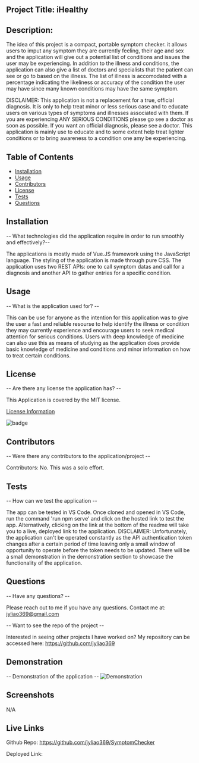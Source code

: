 ## Project Title: iHealthy

## Description:

The idea of this project is a compact, portable symptom checker. it allows users to imput any symptom they are currently feeling, their age and sex and the application will give out a potential list of conditions and issues the user may be experiencing. In addition to the illness and conditions, the application can also give a list of doctors and specialists that the patient can see or go to based on the illness. The list of illness is accomodated with a percentage indicating the likeliness or accuracy of the condition the user may have since many known conditions may have the same symptom.

DISCLAIMER: This application is not a replacement for a true, official diagnosis. It is only to help treat minor or less serious case and to educate users on various types of symptoms and illnesses associated with them. If you are experiencing ANY SERIOUS CONDITIONS please go see a doctor as soon as possible. If you want an official diagnosis, please see a doctor. This application is mainly use to educate and to some extent help treat lighter conditions or to bring awareness to a condition one amy be experiencing.

## Table of Contents

- [Installation](#installation)
- [Usage](#usage)
- [Contributors](#contributors)
- [License](#license)
- [Tests](#tests)
- [Questions](#questions)

## Installation

-- What technologies did the application require in order to run smoothly and effectively?--

The applications is mostly made of Vue.JS framework using the JavaScript language. The styling of the application is made through pure CSS. The application uses two REST APIs: one to call symptom datas and call for a diagnosis and another API to gather entries for a specific condition.

## Usage

-- What is the application used for? --

This can be use for anyone as the intention for this application was to give the user a fast and reliable resourse to help identify the illness or condition they may currently experience and encourage users to seek medical attention for serious conditions. Users with deep knowledge of medicine can also use this as means of studying as the application does provide basic knowledge of medicine and conditions and minor information on how to treat certain conditions.

## License

-- Are there any license the application has? --

This Application is covered by the MIT license.

[License Information](https://opensource.org/licenses/MIT)

![badge](https://img.shields.io/static/v1?label=License&message=MIT&color=success)

## Contributors

-- Were there any contributors to the application/project --

Contributors: No. This was a solo effort.

## Tests

-- How can we test the application --

The app can be tested in VS Code. Once cloned and opened in VS Code, run the command 'run npm serve' and click on the hosted link to test the app. Alternatively, clicking on the link at the bottom of the readme will take you to a live, deployed link to the application. DISCLAIMER: Unfortunately, the application can't be operated constantly as the API authentication token changes after a certain period of time leaving only a small window of opportunity to operate before the token needs to be updated. There will be a small demonstration in the demonstration section to showcase the functionality of the application.

## Questions

-- Have any questions? --

Please reach out to me if you have any questions. Contact me at: jyliao369@gmail.com

-- Want to see the repo of the project --

Interested in seeing other projects I have worked on? My repository can be accessed here:
https://github.com/jyliao369

## Demonstration

-- Demonstration of the application --
![Demonstration](image/sympCheckDemo.gif)

## Screenshots

N/A

## Live Links

Github Repo: https://github.com/jyliao369/SymptomChecker

Deployed Link:
